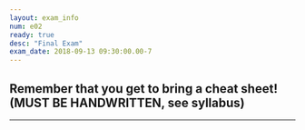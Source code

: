 ```yaml
---
layout: exam_info
num: e02
ready: true
desc: "Final Exam"
exam_date: 2018-09-13 09:30:00.00-7
---
```


## Remember that you get to bring a cheat sheet! (MUST BE HANDWRITTEN, see syllabus)

---

<div style="display:none;">  http://ucsb-cs56-f16.github.io/exam/e02 </div>
